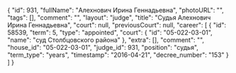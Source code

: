 {
    "id": 931,
    "fullName": "Алехнович Ирина Геннадьевна",
    "photoURL": "",
    "tags": [],
    "comment": "",
    "layout": "judge",
    "title": "Судья Алехнович Ирина Геннадьевна",
    "court": null,
    "previousCourt": null,
    "career": [
        {
            "id": 58539,
            "term": 5,
            "type": "appointed",
            "court": {
                "id": "05-022-03-01",
                "name": "суд Столбцовского района"
            },
            "extra": [],
            "comment": "",
            "house_id": "05-022-03-01",
            "judge_id": 931,
            "position": "судья",
            "term_type": "years",
            "timestamp": "2016-04-21",
            "decree_number": "153"
        }
    ]
}